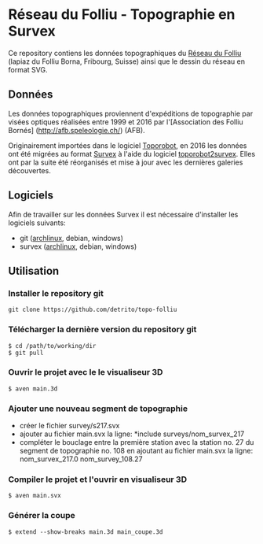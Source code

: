 
Réseau du Folliu - Topographie en Survex
========================================

Ce repository contiens les données topographiques du
[Réseau du Folliu](http://afb.speleologie.ch/?p=472) (lapiaz du Folliu Borna,
Fribourg, Suisse) ainsi que le dessin du réseau en format SVG.

Données
-------
Les données topographiques proviennent d'expéditions de topographie par visées
optiques réalisées entre 1999 et 2016 par l'[Association des Folliu Bornés]
(http://afb.speleologie.ch/) (AFB).

Originairement importées dans le logiciel
[Toporobot](http://www.geo.unizh.ch/~heller/toporobot/Francais/Fournisseurs/FormatsToporobot/FormatsToporobot.html),
en 2016 les données ont été migrées au format
[Survex](https://survex.com/docs/manual/datafile.htm) à l'aide du logiciel
[toporobot2survex](https://github.com/detrito/toporobot2survex).
Elles ont par la suite été réorganisés et mise à jour avec les dernières
galeries découvertes.

Logiciels
---------
Afin de travailler sur les données Survex il est nécessaire d'installer les
logiciels suivants:
* git ([archlinux](https://wiki.archlinux.org/index.php/git), debian, windows)
* survex ([archlinux](https://aur.archlinux.org/packages/survex/), debian, windows)

Utilisation
-----------

### Installer le repository git
    git clone https://github.com/detrito/topo-folliu

### Télécharger la dernière version du repository git
    $ cd /path/to/working/dir
    $ git pull

### Ouvrir le projet avec le le visualiseur 3D
    $ aven main.3d

### Ajouter une nouveau segment de topographie
* créer le fichier survey/s217.svx
* ajouter au fichier main.svx la ligne:
    *include surveys/nom_survex_217
* compléter le bouclage entre la première station avec la station no. 27 du
  segment de topographie no. 108 en ajoutant au fichier main.svx la ligne:
    nom_survex_217.0 nom_survey_108.27
  
### Compiler le projet et l'ouvrir en visualiseur 3D
    $ aven main.svx

### Générer la coupe
    $ extend --show-breaks main.3d main_coupe.3d